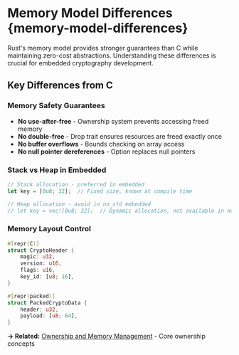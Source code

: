 # Memory Model Differences {memory-model-differences}

Rust's memory model provides stronger guarantees than C while maintaining zero-cost abstractions. Understanding these differences is crucial for embedded cryptography development.

## Key Differences from C

### Memory Safety Guarantees
- **No use-after-free** - Ownership system prevents accessing freed memory
- **No double-free** - Drop trait ensures resources are freed exactly once
- **No buffer overflows** - Bounds checking on array access
- **No null pointer dereferences** - Option<T> replaces null pointers

### Stack vs Heap in Embedded
```rust
// Stack allocation - preferred in embedded
let key = [0u8; 32];  // Fixed size, known at compile time

// Heap allocation - avoid in no_std embedded
// let key = vec![0u8; 32];  // Dynamic allocation, not available in no_std
```

### Memory Layout Control
```rust
#[repr(C)]
struct CryptoHeader {
    magic: u32,
    version: u16,
    flags: u16,
    key_id: [u8; 16],
}

#[repr(packed)]
struct PackedCryptoData {
    header: u32,
    payload: [u8; 64],
}
```

**→ Related:** [Ownership and Memory Management](./ownership.md) - Core ownership concepts